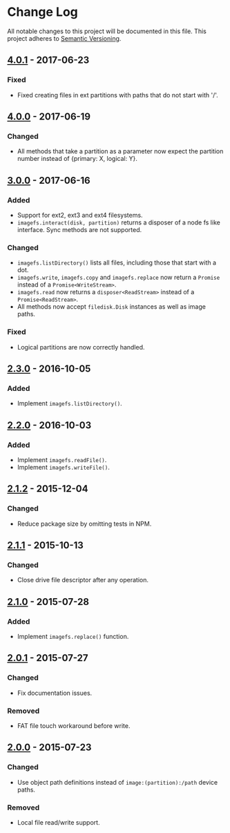 # Change Log

All notable changes to this project will be documented in this file.
This project adheres to [Semantic Versioning](http://semver.org/).

## [4.0.1] - 2017-06-23

### Fixed

- Fixed creating files in ext partitions with paths that do not start with '/'.

## [4.0.0] - 2017-06-19

### Changed

- All methods that take a partition as a parameter now expect the partition number instead of {primary: X, logical: Y}.

## [3.0.0] - 2017-06-16

### Added

- Support for ext2, ext3 and ext4 filesystems.
- `imagefs.interact(disk, partition)` returns a disposer of a node fs like interface. Sync methods are not supported.

### Changed

- `imagefs.listDirectory()` lists all files, including those that start with a dot.
- `imagefs.write`, `imagefs.copy` and `imagefs.replace` now return a `Promise` instead of a `Promise<WriteStream>`.
- `imagefs.read` now returns a `disposer<ReadStream>` instead of a `Promise<ReadStream>`.
- All methods now accept `filedisk.Disk` instances as well as image paths.

### Fixed

- Logical partitions are now correctly handled.

## [2.3.0] - 2016-10-05

### Added

- Implement `imagefs.listDirectory()`.

## [2.2.0] - 2016-10-03

### Added

- Implement `imagefs.readFile()`.
- Implement `imagefs.writeFile()`.

## [2.1.2] - 2015-12-04

### Changed

- Reduce package size by omitting tests in NPM.

## [2.1.1] - 2015-10-13

### Changed

- Close drive file descriptor after any operation.

## [2.1.0] - 2015-07-28

### Added

- Implement `imagefs.replace()` function.

## [2.0.1] - 2015-07-27

### Changed

- Fix documentation issues.

### Removed

- FAT file touch workaround before write.

## [2.0.0] - 2015-07-23

### Changed

- Use object path definitions instead of `image:(partition):/path` device paths.

### Removed

- Local file read/write support.

[4.0.1]: https://github.com/resin-io/resin-image-fs/compare/v4.0.0...v4.0.1
[4.0.0]: https://github.com/resin-io/resin-image-fs/compare/v3.0.0...v4.0.0
[3.0.0]: https://github.com/resin-io/resin-image-fs/compare/v2.3.0...v3.0.0
[2.3.0]: https://github.com/resin-io/resin-image-fs/compare/v2.2.0...v2.3.0
[2.2.0]: https://github.com/resin-io/resin-image-fs/compare/v2.1.2...v2.2.0
[2.1.2]: https://github.com/resin-io/resin-image-fs/compare/v2.1.1...v2.1.2
[2.1.1]: https://github.com/resin-io/resin-image-fs/compare/v2.1.0...v2.1.1
[2.1.0]: https://github.com/resin-io/resin-image-fs/compare/v2.0.1...v2.1.0
[2.0.1]: https://github.com/resin-io/resin-image-fs/compare/v2.0.0...v2.0.1
[2.0.0]: https://github.com/resin-io/resin-image-fs/compare/v1.0.0...v2.0.0
